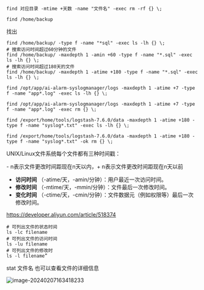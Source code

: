 ```shell
find 对应目录 -mtime +天数 -name "文件名" -exec rm -rf {} \;
```

```
find /home/backup 
```

找出

```
find /home/backup/ -type f -name "*sql" -exec ls -lh {} \;
# 搜索访问时间超过60分钟的文件
find /home/backup/ -maxdepth 1 -amin +60 -type f -name "*.sql" -exec ls -lh {} \;
# 搜索访问时间超过180天的文件
find /home/backup/ -maxdepth 1 -atime +180 -type f -name "*.sql" -exec ls -lh {} \;
```

```
find /opt/app/ai-alarm-syslogmanager/logs -maxdepth 1 -atime +7 -type f -name "app*.log" -exec ls -lh {} \;

find /opt/app/ai-alarm-syslogmanager/logs -maxdepth 1 -atime +7 -type f -name "app*.log" -exec rm {} \;
```



```
find /export/home/tools/logstash-7.6.0/data -maxdepth 1 -atime +180 -type f -name "syslog*.txt" -exec ls -lh {} \;

find /export/home/tools/logstash-7.6.0/data -maxdepth 1 -atime +180 -type f -name "syslog*.txt" -ok rm {} \;
```

UNIX/Linux文件系统每个文件都有三种时间戳：

\- n表示文件更改时间距现在n天以内，+ n表示文件更改时间距现在n天以前

- **访问时间** （-atime/天，-amin/分钟）：用户最近一次访问时间。
- **修改时间** （-mtime/天，-mmin/分钟）：文件最后一次修改时间。
- **变化时间** （-ctime/天，-cmin/分钟）：文件数据元（例如权限等）最后一次修改时间。

https://developer.aliyun.com/article/518374

```shell
# 可列出文件的状态时间
ls -lc filename
# 可列出文件的访问时间
ls -lu filename
# 可列出文件的修改时
ls -l filename”
```

stat 文件名 也可以查看文件的详细信息

![image-20240207163418233](https://chunhui-a.oss-cn-nanjing.aliyuncs.com/typora/img/image-20240207163418233.png)
